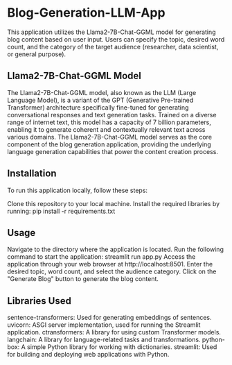 # Blog-Generation-LLM-App

This application utilizes the Llama2-7B-Chat-GGML model for generating blog content based on user input. Users can specify the topic, desired word count, and the category of the target audience (researcher, data scientist, or general purpose).

## Llama2-7B-Chat-GGML Model
The Llama2-7B-Chat-GGML model, also known as the LLM (Large Language Model), is a variant of the GPT (Generative Pre-trained Transformer) architecture specifically fine-tuned for generating conversational responses and text generation tasks. Trained on a diverse range of internet text, this model has a capacity of 7 billion parameters, enabling it to generate coherent and contextually relevant text across various domains. The Llama2-7B-Chat-GGML model serves as the core component of the blog generation application, providing the underlying language generation capabilities that power the content creation process.

## Installation
To run this application locally, follow these steps:

Clone this repository to your local machine.
Install the required libraries by running: pip install -r requirements.txt

## Usage
Navigate to the directory where the application is located.
Run the following command to start the application: streamlit run app.py
Access the application through your web browser at http://localhost:8501.
Enter the desired topic, word count, and select the audience category.
Click on the "Generate Blog" button to generate the blog content.

## Libraries Used
sentence-transformers: Used for generating embeddings of sentences.
uvicorn: ASGI server implementation, used for running the Streamlit application.
ctransformers: A library for using custom Transformer models.
langchain: A library for language-related tasks and transformations.
python-box: A simple Python library for working with dictionaries.
streamlit: Used for building and deploying web applications with Python.
